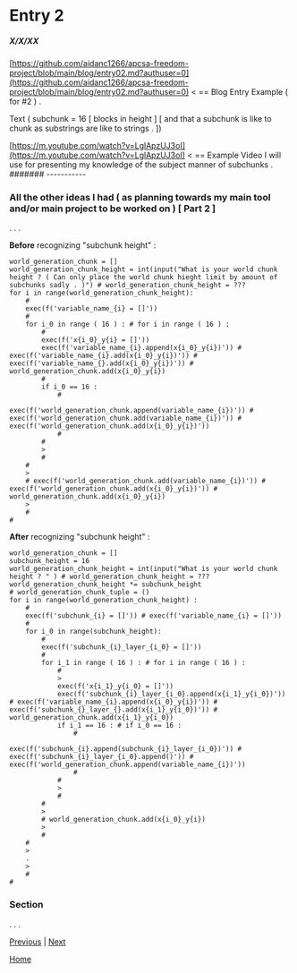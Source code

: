 # Entry 2
##### X/X/XX

[https://github.com/aidanc1266/apcsa-freedom-project/blob/main/blog/entry02.md?authuser=0](https://github.com/aidanc1266/apcsa-freedom-project/blob/main/blog/entry02.md?authuser=0) < == Blog Entry Example ( for #2 ) . 

Text ( subchunk = 16 [ blocks in height ] [ and that a subchunk is like to chunk as substrings are like to strings . ]) 

[https://m.youtube.com/watch?v=LglApzUJ3oI](https://m.youtube.com/watch?v=LglApzUJ3oI) < == Example Video I will use for presenting my knowledge of the subject manner of subchunks . 
####### -----------

### All the other ideas I had ( as planning towards my main tool and/or main project to be worked on ) [ Part 2 ] 

. . . 

**Before** recognizing "subchunk height" : 
```langauge 
world_generation_chunk = [] 
world_generation_chunk_height = int(input("What is your world chunk height ? ( Can only place the world chunk hieght limit by amount of subchunks sadly . )") # world_generation_chunk_height = ???
for i in range(world_generation_chunk_height):
    #
    exec(f('variable_name_{i} = []'))
    # 
    for i_0 in range ( 16 ) : # for i in range ( 16 ) : 
        # 
        exec(f('x{i_0}_y{i} = []')) 
        exec(f('variable_name_{i}.append(x{i_0}_y{i})')) # exec(f('variable_name_{i}.add(x{i_0}_y{i})')) # exec(f('variable_name_{}.add(x{i_0}_y{i})')) # world_generation_chunk.add(x{i_0}_y{i})
        # 
        if i_0 == 16 :
            #
            exec(f('world_generation_chunk.append(variable_name_{i})')) # exec(f('world_generation_chunk.add(variable_name_{i})')) # exec(f('world_generation_chunk.add(x{i_0}_y{i})'))
            #
        # 
        >
        # 
    # 
    >
    # exec(f('world_generation_chunk.add(variable_name_{i})')) # exec(f('world_generation_chunk.add(x{i_0}_y{i})')) # world_generation_chunk.add(x{i_0}_y{i}) 
    >
    # 
# 
``` 

**After** recognizing "subchunk height" : 
```language
world_generation_chunk = [] 
subchunk_height = 16
world_generation_chunk_height = int(input("What is your world chunk height ? " ) # world_generation_chunk_height = ???
world_generation_chunk_height *= subchunk_height
# world_generation_chunk_tuple = ()
for i in range(world_generation_chunk_height) :
    #
    exec(f('subchunk_{i} = []')) # exec(f('variable_name_{i} = []')) 
    # 
    for i_0 in range(subchunk_height):
        #
        exec(f('subchunk_{i}_layer_{i_0} = []')) 
        # 
        for i_1 in range ( 16 ) : # for i in range ( 16 ) : 
            # 
            >
            exec(f('x{i_1}_y{i_0} = []')) 
            exec(f('subchunk_{i}_layer_{i_0}.append(x{i_1}_y{i_0})')) # exec(f('variable_name_{i}.append(x{i_0}_y{i})')) # exec(f('subchunk_{}_layer_{}.add(x{i_1}_y{i_0})')) # world_generation_chunk.add(x{i_1}_y{i_0})
            if i_1 == 16 : # if i_0 == 16 :
                #
                exec(f('subchunk_{i}.append(subchunk_{i}_layer_{i_0})')) # exec(f('subchunk_{i}_layer_{i_0}.append()')) # exec(f('world_generation_chunk.append(variable_name_{i})')) 
                #
            # 
            >
            # 
        # 
        >
        # world_generation_chunk.add(x{i_0}_y{i}) 
        >
        # 
    # 
    >
    .
    >
    # 
# 
``` 

### Section 

. . . 

[Previous](entry01.md) | [Next](entry03.md)

[Home](../README.md)
